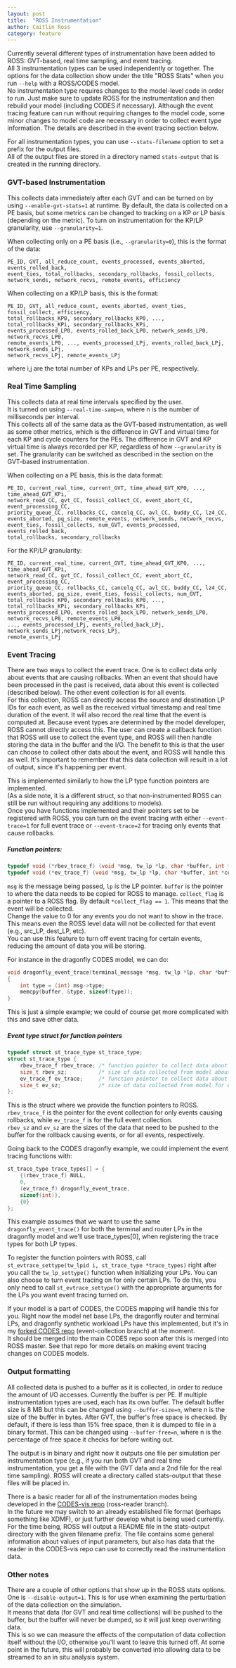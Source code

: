 ```yaml
---
layout: post
title:  "ROSS Instrumentation"
author: Caitlin Ross
category: feature
---
```


Currently several different types of instrumentation have been added to ROSS: GVT-based, real time sampling, and event tracing.  
All 3 instrumentation types can be used independently or together.  The options for 
the data collection show under the title "ROSS Stats" when you run `--help` with a ROSS/CODES model.  
No instrumentation type requires changes to the model-level code in order to run. 
Just make sure to update ROSS for the instrumentation and then rebuild your model (including CODES if necessary). 
Although the event tracing feature can run without requiring changes to the model code, some minor changes to model code are necessary in order to collect event type information. 
The details are described in the event tracing section below.

For all instrumentation types, you can use `--stats-filename` option to set a prefix for the output files.  
All of the output files are stored in a directory named `stats-output` that is created in the running directory.

### GVT-based Instrumentation
This collects data immediately after each GVT and can be turned on by using `--enable-gvt-stats=1` at runtime. By default, the data is collected on a PE basis, but some metrics can be changed to tracking on a KP or LP basis (depending on the metric).  To turn on instrumentation for the KP/LP granularity, use `--granularity=1`.    

When collecting only on a PE basis (i.e., `--granularity=0`), this is the format of the data:

```
PE_ID, GVT, all_reduce_count, events_processed, events_aborted, events_rolled_back, 
event_ties, total_rollbacks, secondary_rollbacks, fossil_collects, 
network_sends, network_recvs, remote_events, efficiency
```

When collecting on a KP/LP basis, this is the format:

```
PE_ID, GVT, all_reduce_count, events_aborted, event_ties, fossil_collect, efficiency, 
total_rollbacks_KP0, secondary_rollbacks_KP0, ..., total_rollbacks_KPi, secondary_rollbacks_KPi, 
events_processed_LP0, events_rolled_back_LP0, network_sends_LP0, network_recvs_LP0, 
remote_events_LP0, ..., events_processed_LPj, events_rolled_back_LPj, network_sends_LPj,
network_recvs_LPj, remote_events_LPj
```

where i,j are the total number of KPs and LPs per PE, respectively.  

### Real Time Sampling
This collects data at real time intervals specified by the user.  
It is turned on using 
`--real-time-samp=n`, where n is the number of milliseconds per interval.  
This collects all of the same data as the GVT-based instrumentation, as well as some other metrics, which is the difference in GVT and virtual time for each KP and cycle counters for the PEs. 
The difference in GVT and KP virtual time is always recorded per KP, regardless of how `--granularity` is set.
The granularity can be switched as described in the section on the GVT-based instrumentation.

When collecting on a PE basis, this is the data format:

```
PE_ID, current_real_time, current_GVT, time_ahead_GVT_KP0, ..., time_ahead_GVT_KPi,
network_read_CC, gvt_CC, fossil_collect_CC, event_abort_CC, event_processing_CC,
priority_queue_CC, rollbacks_CC, cancelq_CC, avl_CC, buddy_CC, lz4_CC,
events_aborted, pq_size, remote_events, network_sends, network_recvs,
event_ties, fossil_collects, num_GVT, events_processed, events_rolled_back,
total_rollbacks, secondary_rollbacks 
```

For the KP/LP granularity:
```
PE_ID, current_real_time, current_GVT, time_ahead_GVT_KP0, ..., time_ahead_GVT_KPi,
network_read_CC, gvt_CC, fossil_collect_CC, event_abort_CC, event_processing_CC,
priority_queue_CC, rollbacks_CC, cancelq_CC, avl_CC, buddy_CC, lz4_CC,
events_aborted, pq_size, event_ties, fossil_collects, num_GVT,
total_rollbacks_KP0, secondary_rollbacks_KP0, ..., total_rollbacks_KPi, secondary_rollbacks_KPi,
events_processed_LP0, events_rolled_back_LP0, network_sends_LP0, network_recvs_LP0, remote_events_LP0,
..., events_processed_LPj, events_rolled_back_LPj, network_sends_LPj,network_recvs_LPj,
remote_events_LPj
```


### Event Tracing
There are two ways to collect the event trace.  One is to collect data only about events that are causing rollbacks.
When an event that should have been processed in the past is received, data about this event is collected (described below).  The other event collection is for all events.  
For this collection, ROSS can directly access the source and destination LP IDs for each event, as well as the 
received virtual timestamp and real time duration of the event.  It will also record the real time that the event is computed at.
Because event types are determined by the model developer, ROSS cannot directly access this.
The user can create a callback function that ROSS will use to collect the event type, and ROSS will then handle storing
the data in the buffer and the I/O.  The benefit to this is that the user can choose to collect other data about the event,
and ROSS will handle this as well.  It's important to remember that this data collection will result in a lot of output, since it's happening per event.  

This is implemented similarly to how the LP type function pointers are implemented.  
(As a side note, it is a different
struct, so that non-instrumented ROSS can still be run without requiring any additions to models).  
Once you have functions implemented and their pointers set to be registered with ROSS, you can turn on the event tracing with either `--event-trace=1` for full event trace or `--event-trace=2` for tracing only events that cause rollbacks. 

##### Function pointers:
```C
typedef void (*rbev_trace_f) (void *msg, tw_lp *lp, char *buffer, int *collect_flag);
typedef void (*ev_trace_f) (void *msg, tw_lp *lp, char *buffer, int *collect_flag);
```
`msg` is the message being passed, `lp` is the LP pointer.  `buffer` is the pointer to where the data needs to be copied for ROSS to manage.
`collect_flag` is a pointer to a ROSS flag.  By default `*collect_flag == 1`.  This means that the event will be collected.  
Change the value to 0 for any events you do not want to show in the trace.  This means even the ROSS level data will not be collected for that event (e.g., src_LP, dest_LP, etc).  
You can use this feature to turn off event tracing for certain events, reducing the amount of data you will be storing.

For instance in the dragonfly CODES model, we can do:
```C
void dragonfly_event_trace(terminal_message *msg, tw_lp *lp, char *buffer, int *collect_flag)
{
    int type = (int) msg->type;
    memcpy(buffer, &type, sizeof(type));
}
```
This is just a simple example; we could of course get more complicated with this and save other data.

##### Event type struct for function pointers
```C
typedef struct st_trace_type st_trace_type;
struct st_trace_type {
    rbev_trace_f rbev_trace; /* function pointer to collect data about events causing rollbacks */
    size_t rbev_sz;          /* size of data collected from model about events causing rollbacks */
    ev_trace_f ev_trace;     /* function pointer to collect data about all events for given LP */
    size_t ev_sz;            /* size of data collected from model for each event */
};
```
This is the struct where we provide the function pointers to ROSS.  
`rbev_trace_f` is the pointer for the event collection for only events causing rollbacks, while `ev_trace_f` is for
the full event collection.  
`rbev_sz` and `ev_sz` are the sizes of the data that need to be pushed to the buffer for the rollback causing events, or for all events, respectively.

Going back to the CODES dragonfly example, we could implement the event tracing functions with:

```C
st_trace_type trace_types[] = {
    {(rbev_trace_f) NULL,
    0,
    (ev_trace_f) dragonfly_event_trace,
    sizeof(int)},
    {0}
};
```
This example assumes that we want to use the same `dragonfly_event_trace()` for both the terminal and router LPs in the dragonfly model and we'll use trace_types[0], when registering the trace types for both LP types.  

To register the function pointers with ROSS, call `st_evtrace_settype(tw_lpid i, st_trace_type *trace_types)` right after you call the `tw_lp_settype()` function when initializing your LPs.  You can also choose to turn event tracing on for only certain LPs.  To do this, you only need to call `st_evtrace_settype()` with the appropriate arguments for the LPs you want event tracing turned on.

If your model is a part of CODES, the CODES mapping will handle this for you.  Right now the model net base LPs, the dragonfly router and terminal LPs, and dragonfly synthetic workload LPs have this implemented, but it's in my [forked CODES repo](https://xgitlab.cels.anl.gov/caitlinross/codes) (event-collection branch) at the moment.  
It should be merged into the main CODES repo soon after this is merged into ROSS master.
See that repo for more details on making event tracing changes on CODES models.  



### Output formatting
All collected data is pushed to a buffer as it is collected, in order to reduce 
the amount of I/O accesses.  Currently the buffer is per PE.  If multiple instrumentation types
are used, each has its own buffer.
The default buffer size is 8 MB but this can be changed using `--buffer-size=n`, where n is the size 
of the buffer in bytes. 
After GVT, the buffer's free space is checked.  By default, if there is less than 15% free space, 
then it is dumped to file in a binary format.  This can be changed using `--buffer-free=n`, where n 
is the percentage of free space it checks for before writing out.  

The output is in binary and right now it outputs one file per simulation per instrumentation type 
(e.g., if you run both GVT and real time instrumentation, you get a file with the GVT data and a 2nd file
for the real time sampling). ROSS will create a directory called stats-output that these files will be
placed in.

There is a basic reader for all of the instrumentation modes being developed in the 
[CODES-vis repo](https://xgitlab.cels.anl.gov/codes/codes-vis) (ross-reader branch).  
In the future we may switch to an already established file format (perhaps something like XDMF), 
or just further develop what is being used currently.  For the time being, ROSS will output a README file in 
the stats-output directory with the given filename prefix.  The file contains some general information about 
values of input parameters, but also has data that the reader in the CODES-vis repo can use to correctly read the
instrumentation data.

### Other notes
There are a couple of other options that show up in the ROSS stats options.
One is `--disable-output=1`.  This is for use when examining the perturbation of the data collection 
on the simulation.  
It means that data (for GVT and real time collections) will be pushed to the buffer, but the buffer 
will never be dumped, so it will just keep overwriting data.  
This is so we can measure the effects of the computation of data collection itself without the I/O, otherwise
you'll want to leave this turned off.  At some point in the future, this will probably be converted into allowing
data to be streamed to an in situ analysis system.  


